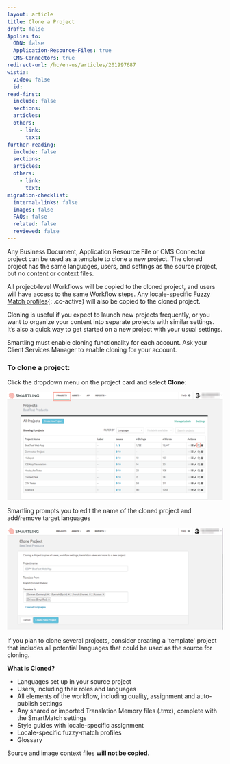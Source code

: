 ```yaml
---
layout: article
title: Clone a Project
draft: false
Applies to:
  GDN: false
  Application-Resource-Files: true
  CMS-Connectors: true
redirect-url: /hc/en-us/articles/201997687
wistia:
  video: false
  id:
read-first:
  include: false
  sections:
  articles:
  others:
    - link:
      text:
further-reading:
  include: false
  sections:
  articles:
  others:
    - link:
      text:
migration-checklist:
  internal-links: false
  images: false
  FAQs: false
  related: false
  reviewed: false
---
```



Any Business Document, Application Resource File or CMS Connector project can be used as a template to clone a new project. The cloned project has the same languages, users, and settings as the source project, but no content or context files.

All project-level Workflows will be copied to the cloned project, and users will have access to the same Workflow steps. Any locale-specific [Fuzzy Match profiles](){: .cc-active} will also be copied to the cloned project.

Cloning is useful if you expect to launch new projects frequently, or you want to organize your content into separate projects with similar settings. It’s also a quick way to get started on a new project with your usual settings.

Smartling must enable cloning functionality for each account. Ask your Client Services Manager to enable cloning for your account.

### To clone a project:

Click the dropdown menu on the project card and select **Clone**:

![](/uploads/versions/smartling___account_dashboard-1---x----1254-628x---.png)

Smartling prompts you to edit the name of the cloned project and add/remove target languages

![](/uploads/versions/smartling___clone_project_and_smartling_help_center---x----1257-593x---.png)

If you plan to clone several projects, consider creating a 'template' project that includes all potential languages that could be used as the source for cloning.

**What is Cloned?**

* Languages set up in your source project
* Users, including their roles and languages
* All elements of the workflow, including quality, assignment and auto-publish settings
* Any shared or imported Translation Memory files (.tmx), complete with the SmartMatch settings
* Style guides with locale-specific assignment
* Locale-specific fuzzy-match profiles
* Glossary


Source and image context files **will not be copied**.